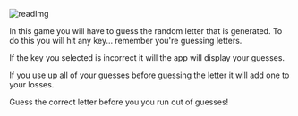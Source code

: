 
![readImg](https://user-images.githubusercontent.com/46286683/57036463-f6140480-6c19-11e9-9655-33502b69994d.PNG)


In this game you will have to guess the random letter that is generated.
To do this you will hit any key... remember you're guessing letters.

If the key you selected is incorrect it will the app will display your guesses.

If you use up all of your guesses before guessing the letter it will add one to your losses. 

Guess the correct letter before you you run out of guesses!
